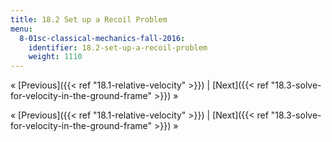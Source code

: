 ```yaml
---
title: 18.2 Set up a Recoil Problem
menu:
  8-01sc-classical-mechanics-fall-2016:
    identifier: 18.2-set-up-a-recoil-problem
    weight: 1110
---
```

« [Previous]({{< ref "18.1-relative-velocity" >}}) | [Next]({{< ref "18.3-solve-for-velocity-in-the-ground-frame" >}}) »

« [Previous]({{< ref "18.1-relative-velocity" >}}) | [Next]({{< ref "18.3-solve-for-velocity-in-the-ground-frame" >}}) »